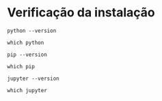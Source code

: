 # Verificação da instalação
```console
python --version
```  
```console
which python
```  
```console
pip --version
```  
```console
which pip
```  
```console
jupyter --version
```  
```console
which jupyter
```  
